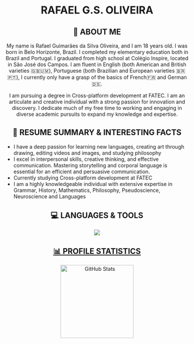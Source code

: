 <div align="center">
<h1>RAFAEL G.S. OLIVEIRA</h1>
</div>

<div align="center">
<h2>📌 ABOUT ME</h2>
</div>

<p align="center">
My name is Rafael Guimarães da Silva Oliveira, and I am 18 years old. I was born in Belo Horizonte, Brazil. I completed my elementary education both in Brazil and Portugal. I graduated from high school at Colégio Inspire, located in São José dos Campos. I am fluent in English (both American and British varieties 🇬🇧🇺🇲), Portuguese (both Brazilian and European varieties 🇧🇷🇵🇹), I currently only have a grasp of the basics of French🇫🇷 and German🇩🇪. 
</p>

<p align="center">
I am pursuing a degree in Cross-platform development at FATEC. I am an articulate and creative individual with a strong passion for innovation and discovery. I dedicate much of my free time to working and engaging in diverse academic pursuits to expand my knowledge and expertise.
</p>

<div align="center">
<h2>📄 RESUME SUMMARY & INTERESTING FACTS</h2>
</div>

<p align="center">
   <ul>
       <li>I have a deep passion for learning new languages, creating art through drawing, editing videos and images, and studying philosophy</li>
       <li>I excel in interpersonal skills, creative thinking, and effective communication. Mastering storytelling and corporal language is essential for an efficient and persuasive communication.</li>
       <li>Currently studying Cross-platform development at FATEC</li>
       <li>I am a highly knowledgeable individual with extensive expertise in Grammar, History, Mathematics, Philosophy, Pseudoscience, Neuroscience and Languages</li>
        </ul>
</p>

<div align="center">
<h2>💻 LANGUAGES & TOOLS</h2>
</div>

<p align="center">
  <a href="https://skillicons.dev">
    <img src="https://skillicons.dev/icons?i=py,vscode,html,github,bootstrap,css,figma,linux,powershell&theme=dark"
  </a>
</p>

<div align="center">
<h2>📊 PROFILE STATISTICS</h2>
</div>

<p align="center">
  <img 
    align="center" 
    alt="GitHub Stats" 
    height="200" 
    style="padding-right: 2fr;" 
    src="https://github-readme-stats.vercel.app/api?username=PatoJosefo&show_icons=true&theme=tokyonight&include_all_commits=true&locale=en" 
  />
</p>
